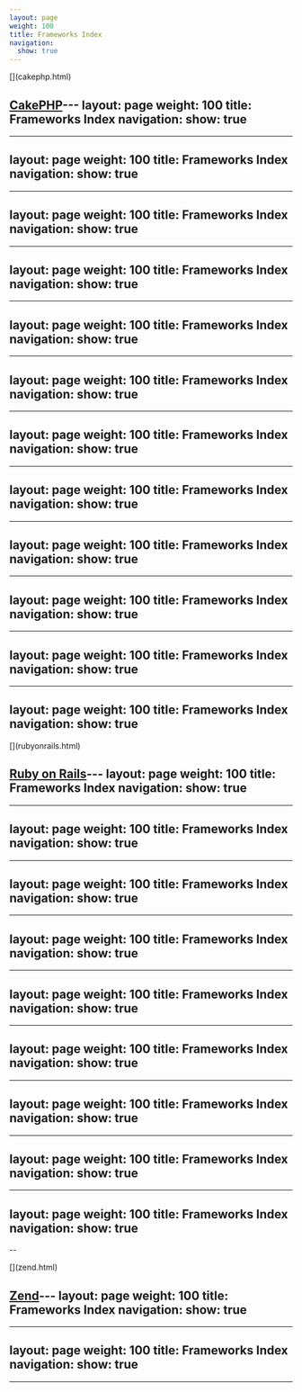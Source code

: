 ```yaml
---
layout: page
weight: 100
title: Frameworks Index
navigation:
  show: true
---
```


<div markdown="1" class="row-fluid">
<div markdown="1" class="span4 well callout">
[<span class="pull-right framework-icon framework-iconcake" alt="CakePHP"></span>](cakephp.html)

[CakePHP](cakephp.html)---
layout: page
weight: 100
title: Frameworks Index
navigation:
  show: true
---
---
layout: page
weight: 100
title: Frameworks Index
navigation:
  show: true
---
---
layout: page
weight: 100
title: Frameworks Index
navigation:
  show: true
---
---
layout: page
weight: 100
title: Frameworks Index
navigation:
  show: true
---
---
layout: page
weight: 100
title: Frameworks Index
navigation:
  show: true
---
---
layout: page
weight: 100
title: Frameworks Index
navigation:
  show: true
---
---
layout: page
weight: 100
title: Frameworks Index
navigation:
  show: true
---
---
layout: page
weight: 100
title: Frameworks Index
navigation:
  show: true
---
---
layout: page
weight: 100
title: Frameworks Index
navigation:
  show: true
---
---
layout: page
weight: 100
title: Frameworks Index
navigation:
  show: true
---
---
layout: page
weight: 100
title: Frameworks Index
navigation:
  show: true
---
---
layout: page
weight: 100
title: Frameworks Index
navigation:
  show: true
---

</div>
</div>
<div markdown="1" class="row-fluid">
<div markdown="1" class="span4 well callout">
[<span class="pull-right framework-icon framework-iconror"></span>](rubyonrails.html)

[Ruby on Rails](rubyonrails.html)---
layout: page
weight: 100
title: Frameworks Index
navigation:
  show: true
---
---
layout: page
weight: 100
title: Frameworks Index
navigation:
  show: true
---
---
layout: page
weight: 100
title: Frameworks Index
navigation:
  show: true
---
---
layout: page
weight: 100
title: Frameworks Index
navigation:
  show: true
---
---
layout: page
weight: 100
title: Frameworks Index
navigation:
  show: true
---
---
layout: page
weight: 100
title: Frameworks Index
navigation:
  show: true
---
---
layout: page
weight: 100
title: Frameworks Index
navigation:
  show: true
---
---
layout: page
weight: 100
title: Frameworks Index
navigation:
  show: true
---
---
layout: page
weight: 100
title: Frameworks Index
navigation:
  show: true
---
--

</div>
<div markdown="1" class="span4 well callout">
[<span class="pull-right framework-icon framework-iconphp"></span>](zend.html)

[Zend](zend.html)---
layout: page
weight: 100
title: Frameworks Index
navigation:
  show: true
---
---
layout: page
weight: 100
title: Frameworks Index
navigation:
  show: true
---
-----

</div>
</div>

